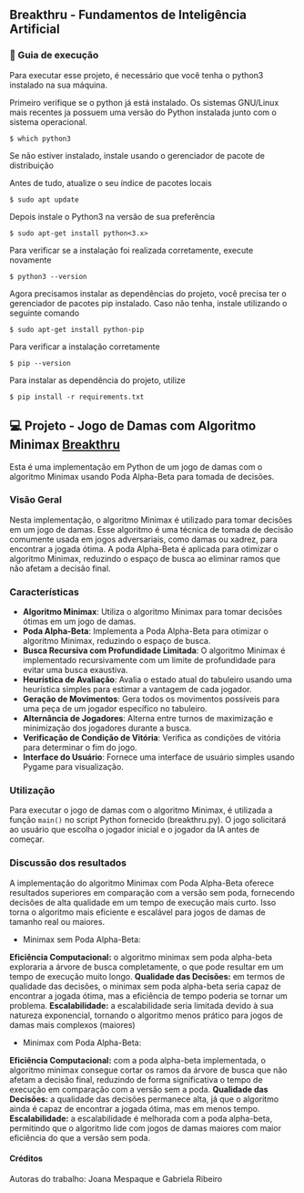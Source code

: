 ## Breakthru - Fundamentos de Inteligência Artificial

### :rocket: Guia de execução

Para executar esse projeto, é necessário que você tenha o python3 instalado na sua máquina.

Primeiro verifique se o python já está instalado. Os sistemas GNU/Linux mais recentes ja possuem uma versão do Python instalada junto com o sistema operacional.

```
$ which python3
```

Se não estiver instalado, instale usando o gerenciador de pacote de distribuição

Antes de tudo, atualize o seu índice de pacotes locais

```
$ sudo apt update
```

Depois instale o Python3 na versão de sua preferência

```
$ sudo apt-get install python<3.x>
```

Para verificar se a instalação foi realizada corretamente, execute novamente

```
$ python3 --version
```

Agora precisamos instalar as dependências do projeto, você precisa ter o gerenciador de pacotes pip instalado. Caso não tenha, instale utilizando o seguinte comando

```
$ sudo apt-get install python-pip
```

Para verificar a instalação corretamente

```
$ pip --version
```

Para instalar as dependência do projeto, utilize

```
$ pip install -r requirements.txt
```

## :computer: Projeto - Jogo de Damas com Algoritmo Minimax [Breakthru](<https://en.wikipedia.org/wiki/Breakthru_(board_game)>)

Esta é uma implementação em Python de um jogo de damas com o algoritmo Minimax usando Poda Alpha-Beta para tomada de decisões.

### Visão Geral

Nesta implementação, o algoritmo Minimax é utilizado para tomar decisões em um jogo de damas. Esse algoritmo é uma técnica de tomada de decisão comumente usada em jogos adversariais, como damas ou xadrez, para encontrar a jogada ótima. A poda Alpha-Beta é aplicada para otimizar o algoritmo Minimax, reduzindo o espaço de busca ao eliminar ramos que não afetam a decisão final.

### Características

- **Algoritmo Minimax**: Utiliza o algoritmo Minimax para tomar decisões ótimas em um jogo de damas.
- **Poda Alpha-Beta**: Implementa a Poda Alpha-Beta para otimizar o algoritmo Minimax, reduzindo o espaço de busca.
- **Busca Recursiva com Profundidade Limitada**: O algoritmo Minimax é implementado recursivamente com um limite de profundidade para evitar uma busca exaustiva.
- **Heurística de Avaliação**: Avalia o estado atual do tabuleiro usando uma heurística simples para estimar a vantagem de cada jogador.
- **Geração de Movimentos**: Gera todos os movimentos possíveis para uma peça de um jogador específico no tabuleiro.
- **Alternância de Jogadores**: Alterna entre turnos de maximização e minimização dos jogadores durante a busca.
- **Verificação de Condição de Vitória**: Verifica as condições de vitória para determinar o fim do jogo.
- **Interface do Usuário**: Fornece uma interface de usuário simples usando Pygame para visualização.

### Utilização

Para executar o jogo de damas com o algoritmo Minimax, é utilizada a função `main()` no script Python fornecido (breakthru.py). O jogo solicitará ao usuário que escolha o jogador inicial e o jogador da IA antes de começar.

### Discussão dos resultados

A implementação do algoritmo Minimax com Poda Alpha-Beta oferece resultados superiores em comparação com a versão sem poda, fornecendo decisões de alta qualidade em um tempo de execução mais curto. Isso torna o algoritmo mais eficiente e escalável para jogos de damas de tamanho real ou maiores.

- Minimax sem Poda Alpha-Beta:

**Eficiência Computacional:** o algoritmo minimax sem poda alpha-beta exploraria a árvore de busca completamente, o que pode resultar em um tempo de execução muito longo.
**Qualidade das Decisões:** em termos de qualidade das decisões, o minimax sem poda alpha-beta seria capaz de encontrar a jogada ótima, mas a eficiência de tempo poderia se tornar um problema.
**Escalabilidade:** a escalabilidade seria limitada devido à sua natureza exponencial, tornando o algoritmo menos prático para jogos de damas mais complexos (maiores)

- Minimax com Poda Alpha-Beta:

**Eficiência Computacional:** com a poda alpha-beta implementada, o algoritmo minimax consegue cortar os ramos da árvore de busca que não afetam a decisão final, reduzindo de forma significativa o tempo de execução em comparação com a versão sem a poda.
**Qualidade das Decisões:** a qualidade das decisões permanece alta, já que o algoritmo ainda é capaz de encontrar a jogada ótima, mas em menos tempo.
**Escalabilidade:** a escalabilidade é melhorada com a poda alpha-beta, permitindo que o algoritmo lide com jogos de damas maiores com maior eficiência do que a versão sem poda.

#### Créditos

Autoras do trabalho: Joana Mespaque e Gabriela Ribeiro
